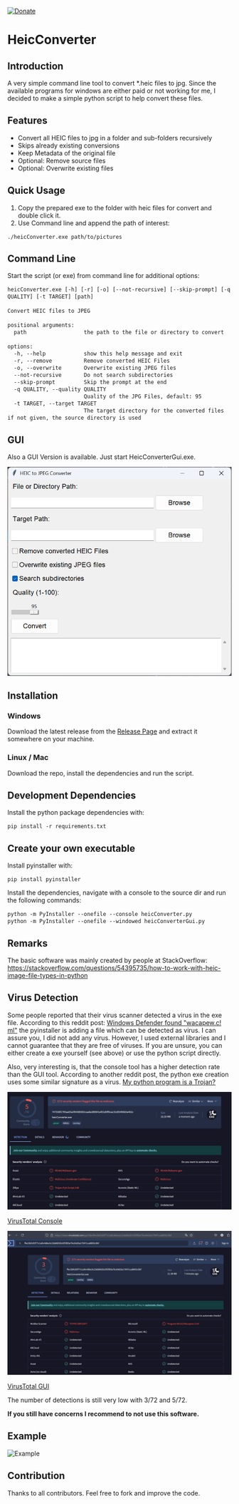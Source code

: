 [![Donate](https://img.shields.io/badge/Donate-PayPal-green.svg)](https://www.paypal.com/cgi-bin/webscr?cmd=_s-xclick&hosted_button_id=JBK73YUVW7MGW&source=url)

# HeicConverter

## Introduction

A very simple command line tool to convert *.heic files to jpg. Since the available programs for windows are either paid
or not working for me, I decided to make a simple python script to help convert these files.

## Features

- Convert all HEIC files to jpg in a folder and sub-folders recursively
- Skips already existing conversions
- Keep Metadata of the original file
- Optional: Remove source files
- Optional: Overwrite existing files

## Quick Usage

1. Copy the prepared exe to the folder with heic files for convert and double click it.
2. Use Command line and append the path of interest:

~~~~
./heicConverter.exe path/to/pictures
~~~~

## Command Line

Start the script (or exe) from command line for additional options:

~~~~
heicConverter.exe [-h] [-r] [-o] [--not-recursive] [--skip-prompt] [-q QUALITY] [-t TARGET] [path]

Convert HEIC files to JPEG

positional arguments:
  path                  the path to the file or directory to convert

options:
  -h, --help            show this help message and exit
  -r, --remove          Remove converted HEIC Files
  -o, --overwrite       Overwrite existing JPEG files
  --not-recursive       Do not search subdirectories
  --skip-prompt         Skip the prompt at the end
  -q QUALITY, --quality QUALITY
                        Quality of the JPG Files, default: 95
  -t TARGET, --target TARGET
                        The target directory for the converted files if not given, the source directory is used
~~~~

## GUI

Also a GUI Version is available. Just start HeicConverterGui.exe.

![GUI](doc/gui_example.png)

## Installation

### Windows

Download the latest release from the [Release Page](https://github.com/saschiwy/HeicConverter/releases) and extract it
somewhere on your machine.

### Linux / Mac

Download the repo, install the dependencies and run the script.

## Development Dependencies

Install the python package dependencies with:

~~~~
pip install -r requirements.txt
~~~~

## Create your own executable

Install pyinstaller with:

~~~~
pip install pyinstaller
~~~~

Install the dependencies, navigate with a console to the source dir and run the following commands:

~~~~
python -m PyInstaller --onefile --console heicConverter.py
python -m PyInstaller --onefile --windowed heicConverterGui.py
~~~~

## Remarks

The basic software was mainly created by people at StackOverflow:
https://stackoverflow.com/questions/54395735/how-to-work-with-heic-image-file-types-in-python

## Virus Detection

Some people reported that their virus scanner detected a virus in the exe file. According to this reddit post:
[Windows Defender found "wacapew.c! ml"](https://www.reddit.com/r/computerviruses/comments/mkrmg7/windows_defender_found_wacapewc_ml/)
the pyinstaller
is adding a file which can be detected as virus. I can assure you, I did not add any virus. However, I used external
libraries and I cannot guarantee that they are free of viruses. If you are unsure, you can either create a exe yourself
(see above) or use the python script directly.

Also, very interesting is, that the console tool has a higher detection rate than the GUI tool. According to another
reddit post, the python exe creation uses some similar signature as a
virus. [My python program is a Trojan?](https://www.reddit.com/r/learnpython/comments/18s8y0x/my_python_program_is_a_trojan/)

![VirusTotal Console](doc/vt_heic_console.png)

[VirusTotal Console](https://www.virustotal.com/gui/file/747558f1795aa03a2f64385002caa8a389841ef01d0ff0cac31d93496b5e462c)

![!VirusTotal GUI](doc/vt_heic_gui.png)

[VirusTotal GUI](https://www.virustotal.com/gui/file/ffec5bfc65f77c1a9c4dbe3c23dd602b10f2f83e7bc64d3a17047cca8692c0bf)

The number of detections is still very low with 3/72 and 5/72.

**If you still have concerns I recommend to not use this software.**

## Example

![Example](doc/example.png)

## Contribution

Thanks to all contributors. Feel free to fork and improve the code.
